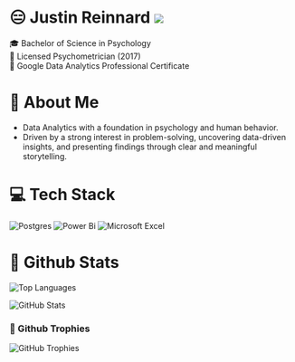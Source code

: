 # 😑 Justin Reinnard ![](https://komarev.com/ghpvc/?username=Stinrb)  
🎓 Bachelor of Science in Psychology  
📜 Licensed Psychometrician (2017)  
📜 Google Data Analytics Professional Certificate

# 👤 About Me 
- Data Analytics with a foundation in psychology and human behavior.  
- Driven by a strong interest in problem-solving, uncovering data-driven insights, and presenting findings through clear and meaningful storytelling.

# 💻 Tech Stack  
![Postgres](https://img.shields.io/badge/postgres-%23316192.svg?style=for-the-badge&logo=postgresql&logoColor=white) ![Power Bi](https://img.shields.io/badge/power_bi-F2C811?style=for-the-badge&logo=powerbi&logoColor=black)  ![Microsoft Excel](https://img.shields.io/badge/Microsoft_Excel-217346?style=for-the-badge&logo=microsoft-excel&logoColor=white)     

# 🐧 Github Stats

![Top Languages](https://github-readme-stats.vercel.app/api/top-langs/?username=Stinrb&layout=compact&theme=material-palenight&border_radius=0&hide_border=true)


![GitHub Stats](https://github-readme-stats.vercel.app/api?username=Stinrb&show_icons=true&theme=material-palenight&border_radius=0&hide_border=true)

### :hatching_chick: Github Trophies
![GitHub Trophies](https://github-profile-trophy.vercel.app/?username=Stinrb&theme=chalk&no-bg=true&no-frame=true&margin-w=10)






